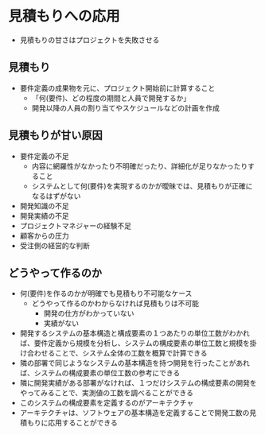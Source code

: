 # 見積もりへの応用

* 見積もりの甘さはプロジェクトを失敗させる

## 見積もり

* 要件定義の成果物を元に、プロジェクト開始前に計算すること
    * 「何(要件)、どの程度の期間と人員で開発するか」
    * 開発以降の人員の割り当てやスケジュールなどの計画を作成

## 見積もりが甘い原因

* 要件定義の不足
    * 内容に網羅性がなかったり不明確だったり、詳細化が足りなかったりすること
    * システムとして何(要件)を実現するのかが曖昧では、見積もりが正確になるはずがない
* 開発知識の不足
* 開発実績の不足
* プロジェクトマネジャーの経験不足
* 顧客からの圧力
* 受注側の経営的な判断

## どうやって作るのか

* 何(要件)を作るのかが明確でも見積もり不可能なケース
    * どうやって作るのかわからなければ見積もりは不可能
        * 開発の仕方がわかっていない
        * 実績がない
* 開発するシステムの基本構造と構成要素の１つあたりの単位工数がわかれば、要件定義から規模を分析し、システムの構成要素の単位工数と規模を掛け合わせることで、システム全体の工数を概算で計算できる
* 隣の部署で同じようなシステムの基本構造を持つ開発を行ったことがあれば、システムの構成要素の単位工数の参考にできる
* 隣に開発実績がある部署がなければ、１つだけシステムの構成要素の開発をやってみることで、実測値の工数を調べることができる
* このシステムの構成要素を定義するのがアーキテクチャ
* アーキテクチャは、ソフトウェアの基本構造を定義することで開発工数の見積もりに応用することができる